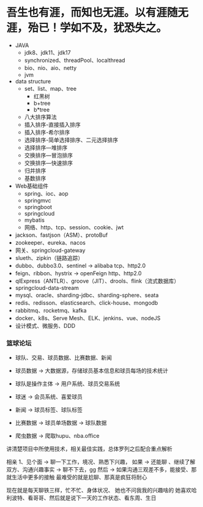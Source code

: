 # 吾生也有涯，而知也无涯。以有涯随无涯，殆已！学如不及，犹恐失之。
- JAVA
   - jdk8、jdk11、jdk17
   - synchronized、threadPool、localthread
   - bio、nio、aio、netty
   - jvm
- data structure
   - set、list、map、tree
      - 红黑树
      - b+tree
      - b*tree
   - 八大排序算法
   - 插入排序-直接插入排序
   - 插入排序-希尔排序
   - 选择排序-简单选择排序、二元选择排序
   - 选择排序—堆排序
   - 交换排序—冒泡排序
   - 交换排序—快速排序
   - 归并排序
   - 基数排序
- Web基础组件
   - spring、ioc、aop
   - springmvc
   - springboot
   - springcloud
   - mybatis
   - 网络、http、tcp、session、cookie、jwt
- jackson、fastjson（ASM）、protoBuf
- zookeeper、eureka、nacos
- 网关、springcloud-gateway
- slueth、zipkin（链路追踪）
- dubbo、dubbo3.0、sentinel -> alibaba tcp、http2.0
- feign、ribbon、hystrix -> openFeign http、http2.0
- qlExpress（ANTLR）、groove（JIT）、drools、flink（流式数据库）
- springcloud-data-stream
- mysql、oracle、sharding-jdbc、sharding-sphere、seata
- redis、redisson、elasticsearch、click-house、mongodb
- rabbitmq、rocketmq、kafka
- docker、k8s、Serve Mesh、ELK、jenkins、vue、nodeJS
- 设计模式、微服务、DDD

### 篮球论坛
- 球队、交易、球员数据、比赛数据、新闻

- 球员数据 -> 大数据源，存储球员基本信息和球员每场的技术统计
- 球队是操作主体 -> 用户系统、球员交易系统
- 球迷 -> 会员系统、喜爱球员
- 新闻 -> 球员标签、球队标签
- 比赛数据 -> 球员单场数据 -> 球队数据
- 爬虫数据 -> 爬取hupu、nba.office


讲清楚项目中所使用技术，相关最佳实践，总体罗列之后配合重点解析





相亲 1、见个面 -> 聊一下工作，境况、熟悉下兴趣，
如果 -> 还能聊 、继续了解双方、沟通兴趣事实
 -> 聊不下去，gg
然后 -> 如果沟通三观差不多，能接受、那就生活中更多的接触
最难受的就是尬聊、那真是疯狂将耐心

现在就是每天聊铁三样，忙不忙、身体状况、
她也不问我我的兴趣啥的
她喜欢哈利波特、看哥哥、然后就是说下一天的工作状态、看东周、生日